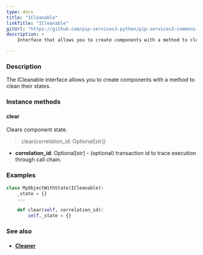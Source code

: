 ```yaml
---
type: docs
title: "ICleanable"
linkTitle: "ICleanable"
gitUrl: "https://github.com/pip-services3-python/pip-services3-commons-python"
description: >
    Interface that allows you to create components with a method to clean their states.

---
```


### Description

The ICleanable interface allows you to create components with a method to clean their states.

### Instance methods

#### clear
Clears component state.

> clear(correlation_id: Optional[str])

- **correlation_id**: Optional[str] - (optional) transaction id to trace execution through call chain.

### Examples
```python
class MyObjectWithState(ICleanable):
    _state = {}
    ...

    def clear(self, correlation_id):
        self._state = {}  
```

### See also
- #### [Cleaner](../cleaner)
